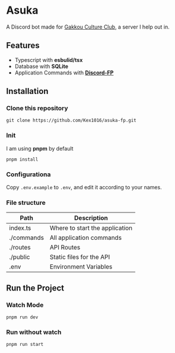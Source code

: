 # Asuka

A Discord bot made for [Gakkou Culture Club](https://anilist.co/user/GakkouCultureClub), a server I help out in.

## Features

- Typescript with **esbulid/tsx**
- Database with **SQLite**
- Application Commands with [**Discord-FP**](https://github.com/SonMooSans/discord-fp)

## Installation

### Clone this repository

`git clone https://github.com/Kex1016/asuka-fp.git`

### Init

I am using **pnpm** by default

`pnpm install`

### Configurationa

Copy `.env.example` to `.env`, and edit it according to your names.

### File structure

| Path       | Description                    |
| ---------- | ------------------------------ |
| index.ts   | Where to start the application |
| ./commands | All application commands       |
| ./routes   | API Routes                     |
| ./public   | Static files for the API       |
| .env       | Environment Variables          |

## Run the Project

### Watch Mode

`pnpm run dev`

### Run without watch

`pnpm run start`
